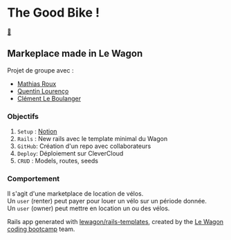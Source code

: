 # The Good Bike !
[:mag_right:](https://the-good-bike.cleverapps.io)

## Markeplace made in Le Wagon

Projet de groupe avec :
 - [Mathias Roux](https://github.com/MathiaSRoux)
 - [Quentin Lourenço](https://github.com/qlourenco)
 - [Clément Le Boulanger](https://github.com/ClementLeBoulanger)

### Objectifs
1. `Setup` : [Notion](https://www.notion.so/Project-The-Good-Bike-c3ba94b93e4a4dfb9c55d8cdf3a5051f)
2. `Rails` : New rails avec le template minimal du Wagon
3. `GitHub`: Création d'un repo avec collaborateurs
4. `Deploy`: Déploiement sur CleverCloud
5. `CRUD`  : Models, routes, seeds


### Comportement
Il s'agit d'une marketplace de location de vélos.  
Un `user` (renter) peut payer pour louer un vélo sur un période donnée.  
Un `user` (owner) peut mettre en location un ou des vélos.  

Rails app generated with [lewagon/rails-templates](https://github.com/lewagon/rails-templates), created by the [Le Wagon coding bootcamp](https://www.lewagon.com) team.
